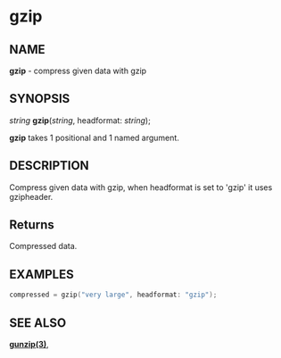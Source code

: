 # gzip

## NAME

**gzip** - compress given data with gzip

## SYNOPSIS

*string* **gzip**(*string*, headformat: *string*);

**gzip** takes 1 positional and 1 named argument.

## DESCRIPTION

Compress given data with gzip, when headformat is set to 'gzip' it uses gzipheader.

## Returns

Compressed data.

## EXAMPLES

```cpp
compressed = gzip("very large", headformat: "gzip");
```

## SEE ALSO

**[gunzip(3)](gunzip.md)**,
